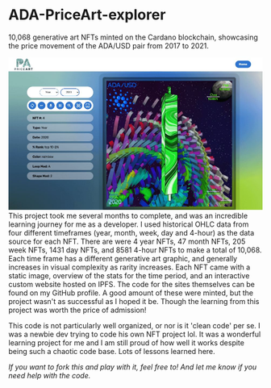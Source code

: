 # ADA-PriceArt-explorer
10,068 generative art NFTs minted on the Cardano blockchain, showcasing the price movement of the ADA/USD pair from 2017 to 2021. 

![ADA PriceArt](./ada1.jpeg "ADA PriceArt Explorer.")
This project took me several months to complete, and was an incredible learning journey for me as a developer. I used historical OHLC data from four different timeframes (year, month, week, day and 4-hour) as the data source for each NFT. There are were 4 year NFTs, 47 month NFTs, 205 week NFTs, 1431 day NFTs, and 8581 4-hour NFTs to make a total of 10,068. Each time frame has a different generative art graphic, and generally increases in visual complexity as rarity increases. Each NFT came with a static image, overview of the stats for the time period, and an interactive custom website hosted on IPFS. The code for the sites themselves can be found on my GitHub profile. A good amount of these were minted, but the project wasn't as successful as I hoped it be. Though the learning from this project was worth the price of admission!

This code is not particularly well organized, or nor is it 'clean code' per se. I was a newbie dev trying to code his own NFT project lol. It was a wonderful learning project for me and I am still proud of how well it works despite being such a chaotic code base. Lots of lessons learned here. 

*If you want to fork this and play with it, feel free to! And let me know if you need help with the code.*
